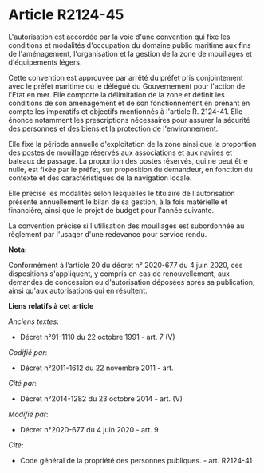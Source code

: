 # Article R2124-45

L'autorisation est accordée par la voie d'une convention qui fixe les conditions et modalités d'occupation du domaine public
maritime aux fins de l'aménagement, l'organisation et la gestion de la zone de mouillages et d'équipements légers.

Cette convention est approuvée par arrêté du préfet pris conjointement avec le préfet maritime ou le délégué du Gouvernement
pour l'action de l'Etat en mer. Elle comporte la délimitation de la zone et définit les conditions de son aménagement et de
son fonctionnement en prenant en compte les impératifs et objectifs mentionnés à l'article R. 2124-41. Elle énonce notamment
les prescriptions nécessaires pour assurer la sécurité des personnes et des biens et la protection de l'environnement.

Elle fixe la période annuelle d'exploitation de la zone ainsi que la proportion des postes de mouillage réservés aux
associations et aux navires et bateaux de passage. La proportion des postes réservés, qui ne peut être nulle, est fixée par
le préfet, sur proposition du demandeur, en fonction du contexte et des caractéristiques de la navigation locale.

Elle précise les modalités selon lesquelles le titulaire de l'autorisation présente annuellement le bilan de sa gestion, à la
fois matérielle et financière, ainsi que le projet de budget pour l'année suivante.

La convention précise si l'utilisation des mouillages est subordonnée au règlement par l'usager d'une redevance pour service
rendu.

**Nota:**

Conformément à l’article 20 du décret n° 2020-677 du 4 juin 2020, ces dispositions s'appliquent, y compris en cas de
renouvellement, aux demandes de concession ou d'autorisation déposées après sa publication, ainsi qu'aux autorisations qui en
résultent.

**Liens relatifs à cet article**

_Anciens textes_:

  - Décret n°91-1110 du 22 octobre 1991 - art. 7 (V)

_Codifié par_:

  - Décret n°2011-1612 du 22 novembre 2011 - art.

_Cité par_:

  - Décret n°2014-1282 du 23 octobre 2014 - art. (V)

_Modifié par_:

  - Décret n°2020-677 du 4 juin 2020 - art. 9

_Cite_:

  - Code général de la propriété des personnes publiques. - art. R2124-41
